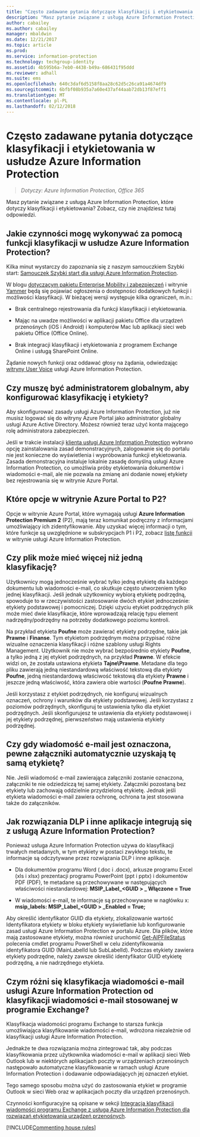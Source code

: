 ```yaml
---
title: "Często zadawane pytania dotyczące klasyfikacji i etykietowania — AIP"
description: "Masz pytanie związane z usługą Azure Information Protection, które dotyczy klasyfikacji i etykietowania? Zobacz, czy nie znajdziesz tutaj odpowiedzi."
author: cabailey
ms.author: cabailey
manager: mbaldwin
ms.date: 12/21/2017
ms.topic: article
ms.prod: 
ms.service: information-protection
ms.technology: techgroup-identity
ms.assetid: 4b595b6a-7eb0-4438-b49a-686431f95ddd
ms.reviewer: adhall
ms.suite: ems
ms.openlocfilehash: 640c3daf6d5158f8aa28c62d5c26ca91a4674df9
ms.sourcegitcommit: 6bfbf08b935a7a60e437af44aab72db13f87eff1
ms.translationtype: MT
ms.contentlocale: pl-PL
ms.lasthandoff: 02/12/2018
---
```

# <a name="frequently-asked-questions-about-classification-and-labeling-in-azure-information-protection"></a>Często zadawane pytania dotyczące klasyfikacji i etykietowania w usłudze Azure Information Protection

>*Dotyczy: Azure Information Protection, Office 365*

Masz pytanie związane z usługą Azure Information Protection, które dotyczy klasyfikacji i etykietowania?  Zobacz, czy nie znajdziesz tutaj odpowiedzi. 

## <a name="what-can-i-do-with-the-classification-capabilities-in-azure-information-protection"></a>Jakie czynności mogę wykonywać za pomocą funkcji klasyfikacji w usłudze Azure Information Protection?

Kilka minut wystarczy do zapoznania się z naszym samouczkiem Szybki start: [Samouczek Szybki start dla usługi Azure Information Protection](infoprotect-quick-start-tutorial.md).

W blogu [dotyczącym pakietu Enterprise Mobility i zabezpieczeń](https://cloudblogs.microsoft.com/enterprisemobility/?product=azure-information-protection) i witrynie [Yammer](https://www.yammer.com/askipteam/#/threads/inGroup?type=in_group&feedId=8652489&view=all) będą się pojawiać ogłoszenia o dostępności dodatkowych funkcji i możliwości klasyfikacji. W bieżącej wersji występuje kilka ograniczeń, m.in.:

- Brak centralnego rejestrowania dla funkcji klasyfikacji i etykietowania.

- Mając na uwadze możliwości w aplikacji pakietu Office dla urządzeń przenośnych (iOS i Android) i komputerów Mac lub aplikacji sieci web pakietu Office (Office Online).

- Brak integracji klasyfikacji i etykietowania z programem Exchange Online i usługą SharePoint Online.

Żądanie nowych funkcji oraz oddawać głosy na żądania, odwiedzając [witryny User Voice](https://msip.uservoice.com/) usługi Azure Information Protection.

## <a name="do-i-need-to-be-a-global-admin-to-configure-classification-and-labels"></a>Czy muszę być administratorem globalnym, aby konfigurować klasyfikację i etykiety?

Aby skonfigurować zasady usługi Azure Information Protection, już nie musisz logować się do witryny Azure Portal jako administrator globalny usługi Azure Active Directory. Możesz również teraz użyć konta mającego rolę administratora zabezpieczeń.

Jeśli w trakcie instalacji [klienta usługi Azure Information Protection](https://www.microsoft.com/en-us/download/details.aspx?id=53018) wybrano opcję zainstalowania zasad demonstracyjnych, zalogowanie się do portalu nie jest konieczne do wyświetlenia i wypróbowania funkcji etykietowania. Zasada demonstracyjna instaluje lokalnie zasadę domyślną usługi Azure Information Protection, co umożliwia próby etykietowania dokumentów i wiadomości e-mail, ale nie pozwala na zmianę ani dodanie nowej etykiety bez rejestrowania się w witrynie Azure Portal. 

## <a name="which-options-in-the-azure-portal-are-p2"></a>Które opcje w witrynie Azure Portal to P2?

Opcje w witrynie Azure Portal, które wymagają usługi **Azure Information Protection Premium 2** (P2), mają teraz komunikat podręczny z informacjami umożliwiający ich zidentyfikowanie. Aby uzyskać więcej informacji o tym, które funkcje są uwzględnione w subskrypcjach P1 i P2, zobacz [listę funkcji](https://www.microsoft.com/cloud-platform/azure-information-protection-features) w witrynie usługi Azure Information Protection.

## <a name="can-a-file-have-more-than-one-classification"></a>Czy plik może mieć więcej niż jedną klasyfikację?

Użytkownicy mogą jednocześnie wybrać tylko jedną etykietę dla każdego dokumentu lub wiadomości e-mail, co skutkuje często utworzeniem tylko jednej klasyfikacji. Jeśli jednak użytkownicy wybiorą etykietę podrzędną, spowoduje to w rzeczywistości zastosowanie dwóch etykiet jednocześnie: etykiety podstawowej i pomocniczej. Dzięki użyciu etykiet podrzędnych plik może mieć dwie klasyfikacje, które wprowadzają relację typu element nadrzędny/podrzędny na potrzeby dodatkowego poziomu kontroli.

Na przykład etykieta **Poufne** może zawierać etykiety podrzędne, takie jak **Prawne** i **Finanse**. Tym etykietom podrzędnym można przypisać różne wizualne oznaczenia klasyfikacji i różne szablony usługi Rights Management. Użytkownik nie może wybrać bezpośrednio etykiety **Poufne**, a tylko jedną z jej etykiet podrzędnych, na przykład **Prawne**. W efekcie widzi on, że została ustawiona etykieta **Tajne\Prawne**. Metadane dla tego pliku zawierają jedną niestandardową właściwość tekstową dla etykiety **Poufne**, jedną niestandardową właściwość tekstową dla etykiety **Prawne** i jeszcze jedną właściwość, która zawiera obie wartości (**Poufne Prawne**). 

Jeśli korzystasz z etykiet podrzędnych, nie konfiguruj wizualnych oznaczeń, ochrony i warunków dla etykiety podstawowej. Jeśli korzystasz z poziomów podrzędnych, skonfiguruj te ustawienia tylko dla etykiet podrzędnych. Jeśli skonfigurujesz te ustawienia dla etykiety podstawowej i jej etykiety podrzędnej, pierwszeństwo mają ustawienia etykiety podrzędnej.

## <a name="when-an-email-is-labeled-do-any-attachments-automatically-get-the-same-labeling"></a>Czy gdy wiadomość e-mail jest oznaczona, pewne załączniki automatycznie uzyskają tę samą etykietę?

Nie. Jeśli wiadomość e-mail zawierająca załączniki zostanie oznaczona, załączniki te nie odziedziczą tej samej etykiety. Załączniki pozostaną bez etykiety lub zachowają oddzielnie przydzieloną etykietę. Jednak jeśli etykieta wiadomości e-mail zawiera ochronę, ochrona ta jest stosowana także do załączników.

## <a name="how-can-dlp-solutions-and-other-applications-integrate-with-azure-information-protection"></a>Jak rozwiązania DLP i inne aplikacje integrują się z usługą Azure Information Protection?

Ponieważ usługa Azure Information Protection używa do klasyfikacji trwałych metadanych, w tym etykiety w postaci zwykłego tekstu, te informacje są odczytywane przez rozwiązania DLP i inne aplikacje. 

- Dla dokumentów programu Word (.doc i .docx), arkusze programu Excel (xls i xlsx) prezentacji programu PowerPoint (ppt i pptx) i dokumentów PDF (PDF), te metadane są przechowywane w następujących właściwości niestandardowej: **MSIP_Label_\<GUID > _ Włączone = True**  

- W wiadomości e-mail, te informacje są przechowywane w nagłówku x: **msip_labels: MSIP_Label_\<GUID > _Enabled = True;**  

Aby określić identyfikator GUID dla etykiety, zlokalizowanie wartość Identyfikatora etykiety w bloku etykiety wyświetlanie lub konfigurowanie zasad usługi Azure Information Protection w portalu Azure. Dla plików, które mają zastosowane etykiety, można również uruchomić [Get-AIPFileStatus](/powershell/module/azureinformationprotection/get-aipfilestatus) polecenia cmdlet programu PowerShell w celu zidentyfikowania identyfikatora GUID (MainLabelId lub SubLabelId). Podczas etykiety zawiera etykiety podrzędne, należy zawsze określić identyfikator GUID etykietę podrzędną, a nie nadrzędnego etykieta.

## <a name="how-is-azure-information-protection-classification-for-emails-different-from-exchange-message-classification"></a>Czym różni się klasyfikacja wiadomości e-mail usługi Azure Information Protection od klasyfikacji wiadomości e-mail stosowanej w programie Exchange?

Klasyfikacja wiadomości programu Exchange to starsza funkcja umożliwiająca klasyfikowanie wiadomości e-mail, wdrożona niezależnie od klasyfikacji usługi Azure Information Protection. 

Jednakże te dwa rozwiązania można zintegrować tak, aby podczas klasyfikowania przez użytkownika wiadomości e-mail w aplikacji sieci Web Outlook lub w niektórych aplikacjach poczty w urządzeniach przenośnych następowało automatyczne klasyfikowanie w ramach usługi Azure Information Protection i dodawanie odpowiadających jej oznaczeń etykiet. 

Tego samego sposobu można użyć do zastosowania etykiet w programie Outlook w sieci Web oraz w aplikacjach poczty dla urządzeń przenośnych.

Czynności konfiguracyjne są opisane w sekcji [Integracja klasyfikacji wiadomości programu Exchange z usługą Azure Information Protection dla rozwiązań etykietowania urządzeń przenośnych](../rms-client/client-admin-guide-customizations.md#integration-with-exchange-message-classification-for-a-mobile-device-labeling-solution). 



[!INCLUDE[Commenting house rules](../includes/houserules.md)]
